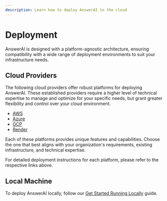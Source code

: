 ```yaml
---
description: Learn how to deploy AnswerAI to the cloud
---
```


# Deployment

AnswerAI is designed with a platform-agnostic architecture, ensuring compatibility with a wide range of deployment environments to suit your infrastructure needs.

## Cloud Providers

The following cloud providers offer robust platforms for deploying AnswerAI. These established providers require a higher level of technical expertise to manage and optimize for your specific needs, but grant greater flexibility and control over your cloud environment.

-   [AWS](aws.md)
-   [Azure](azure.md)
-   [GCP](gcp.md)
-   [Render](render.md)

Each of these platforms provides unique features and capabilities. Choose the one that best aligns with your organization's requirements, existing infrastructure, and technical expertise.

For detailed deployment instructions for each platform, please refer to the respective links above.

## Local Machine

To deploy AnswerAI locally, follow our [Get Started Running Locally](../running-locally.md) guide.
